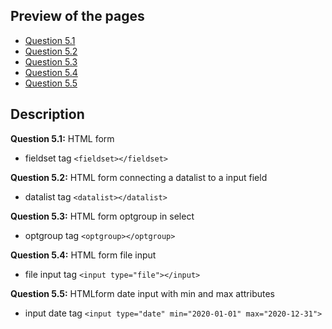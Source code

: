 ## Preview of the pages

 - [Question 5.1](https://omchaurasia.github.io/Techpile-codes/ui/5/5.1.html)
 - [Question 5.2](https://omchaurasia.github.io/Techpile-codes/ui/5/5.2.html)
 - [Question 5.3](https://omchaurasia.github.io/Techpile-codes/ui/5/5.3.html)
 - [Question 5.4](https://omchaurasia.github.io/Techpile-codes/ui/5/5.4.html)
 - [Question 5.5](https://omchaurasia.github.io/Techpile-codes/ui/5/5.5.html)




  
## Description
**Question 5.1:**
HTML form
- fieldset tag `<fieldset></fieldset>`

**Question 5.2:**
HTML form connecting a datalist to a input field
- datalist tag `<datalist></datalist>`


**Question 5.3:**
HTML form optgroup in select
- optgroup tag `<optgroup></optgroup>`

**Question 5.4:**
HTML form file input
- file input tag `<input type="file"></input>`

**Question 5.5:**
HTMLform date input with min and max attributes
- input date tag `<input type="date" min="2020-01-01" max="2020-12-31">`
